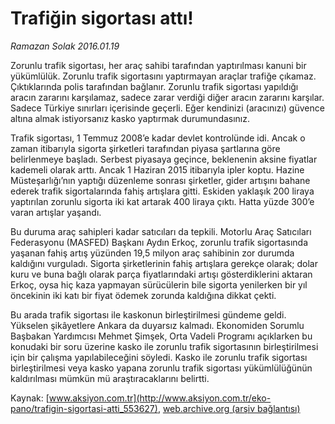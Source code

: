 # Trafiğin sigortası attı!

*Ramazan Solak 2016.01.19*

<div class="pNewsDetailMainContent ctx_content" itemprop="articleBody">
 <p>
  Zorunlu trafik sigortası, her araç sahibi tarafından yaptırılması kanuni bir yükümlülük. Zorunlu trafik sigortasını yaptırmayan araçlar trafiğe çıkamaz. Çıktıklarında polis tarafından bağlanır. Zorunlu trafik sigortası yapıldığı aracın zararını karşılamaz, sadece zarar verdiği diğer aracın zararını karşılar. Sadece Türkiye sınırları içerisinde geçerli. Eğer kendinizi (aracınızı) güvence altına almak istiyorsanız kasko yaptırmak durumundasınız.
 </p>
 <p>
  Trafik sigortası, 1 Temmuz 2008’e kadar devlet kontrolünde idi. Ancak o zaman itibarıyla sigorta şirketleri tarafından piyasa şartlarına göre belirlenmeye başladı. Serbest piyasaya geçince, beklenenin aksine fiyatlar kademeli olarak arttı. Ancak 1 Haziran 2015 itibarıyla ipler koptu. Hazine Müsteşarlığı’nın yaptığı düzenleme sonrası şirketler, gider artışını bahane ederek trafik sigortalarında fahiş artışlara gitti. Eskiden yaklaşık 200 liraya yaptırılan zorunlu sigorta iki kat artarak 400 liraya çıktı. Hatta yüzde 300’e varan artışlar yaşandı.
 </p>
 <p>
  Bu duruma araç sahipleri kadar satıcıları da tepkili. Motorlu Araç Satıcıları Federasyonu (MASFED) Başkanı Aydın Erkoç, zorunlu trafik sigortasında yaşanan fahiş artış yüzünden 19,5 milyon araç sahibinin zor durumda kaldığını vurguladı. Sigorta şirketlerinin fahiş artışlara gerekçe olarak; dolar kuru ve buna bağlı olarak parça fiyatlarındaki artışı gösterdiklerini aktaran Erkoç, oysa hiç kaza yapmayan sürücülerin bile sigorta yenilerken bir yıl öncekinin iki katı bir fiyat ödemek zorunda kaldığına dikkat çekti.
 </p>
 <p>
  Bu arada trafik sigortası ile kaskonun birleştirilmesi gündeme geldi. Yükselen şikâyetlere Ankara da duyarsız kalmadı. Ekonomiden Sorumlu Başbakan Yardımcısı Mehmet Şimşek, Orta Vadeli Programı açıklarken bu konudaki bir soru üzerine kasko ile zorunlu trafik sigortasının birleştirilmesi için bir çalışma yapılabileceğini söyledi. Kasko ile zorunlu trafik sigortası birleştirilmesi veya kasko yapana zorunlu trafik sigortası yükümlülüğünün kaldırılması mümkün mü araştıracaklarını belirtti.
 </p>
</div>


Kaynak: [www.aksiyon.com.tr](http://www.aksiyon.com.tr/eko-pano/trafigin-sigortasi-atti_553627), [web.archive.org (arşiv bağlantısı)](http://web.archive.org/web/20160122091307/http://www.aksiyon.com.tr/eko-pano/trafigin-sigortasi-atti_553627)
